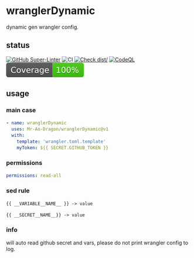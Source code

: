 # wranglerDynamic
dynamic gen wrangler config.
## status
[![GitHub Super-Linter](https://github.com/Mr-Ao-Dragon/wranglerDynamic/actions/workflows/linter.yml/badge.svg)](https://github.com/super-linter/super-linter)
![CI](https://github.com/Mr-Ao-Dragon/wranglerDynamic/actions/workflows/ci.yml/badge.svg)
[![Check dist/](https://github.com/Mr-Ao-Dragon/wranglerDynamic/actions/workflows/check-dist.yml/badge.svg)](https://github.com/Mr-Ao-Dragon/wranglerDynamic/actions/workflows/check-dist.yml)
[![CodeQL](https://github.com/Mr-Ao-Dragon/wranglerDynamic/actions/workflows/codeql-analysis.yml/badge.svg)](https://github.com/Mr-Ao-Dragon/wranglerDynamic/actions/workflows/codeql-analysis.yml)
[![Coverage](./badges/coverage.svg)](./badges/coverage.svg)

## usage
### main case
```yaml
- name: wranglerDynamic
  uses: Mr-Ao-Dragon/wranglerDynamic@v1
  with:
    template: 'wrangler.toml.template'
    myToken: ${{ SECRET.GITHUB_TOKEN }}
```
### permissions
```yaml
permissions: read-all
```
### sed rule
`{{ __VARIABLE__NAME__ }} -> value`

`{{ __SECRET__NAME__}} -> value`
### info
will auto read github secret and vars, please do not print wrangler config to log.